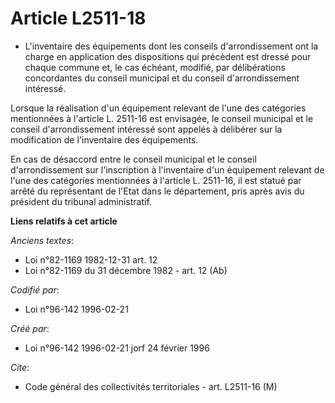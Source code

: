# Article L2511-18

- L'inventaire des équipements dont les conseils d'arrondissement ont la charge en application des dispositions qui précèdent
est dressé pour chaque commune et, le cas échéant, modifié, par délibérations concordantes du conseil municipal et du conseil
d'arrondissement intéressé.

Lorsque la réalisation d'un équipement relevant de l'une des catégories mentionnées à l'article L. 2511-16 est envisagée, le
conseil municipal et le conseil d'arrondissement intéressé sont appelés à délibérer sur la modification de l'inventaire des
équipements.

En cas de désaccord entre le conseil municipal et le conseil d'arrondissement sur l'inscription à l'inventaire d'un
équipement relevant de l'une des catégories mentionnées à l'article L. 2511-16, il est statué par arrêté du représentant de
l'Etat dans le département, pris après avis du président du tribunal administratif.

**Liens relatifs à cet article**

_Anciens textes_:

  - Loi n°82-1169 1982-12-31 art. 12
  - Loi n°82-1169 du 31 décembre 1982 - art. 12 (Ab)

_Codifié par_:

  - Loi n°96-142 1996-02-21

_Créé par_:

  - Loi n°96-142 1996-02-21 jorf 24 février 1996

_Cite_:

  - Code général des collectivités territoriales - art. L2511-16 (M)
